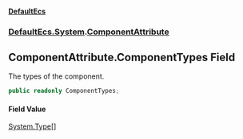 #### [DefaultEcs](./index.md 'index')
### [DefaultEcs.System](./DefaultEcs-System.md 'DefaultEcs.System').[ComponentAttribute](./DefaultEcs-System-ComponentAttribute.md 'DefaultEcs.System.ComponentAttribute')
## ComponentAttribute.ComponentTypes Field
The types of the component.  
```csharp
public readonly ComponentTypes;
```
#### Field Value
[System.Type](https://docs.microsoft.com/en-us/dotnet/api/System.Type 'System.Type')[[]](https://docs.microsoft.com/en-us/dotnet/api/System.Array 'System.Array')  

